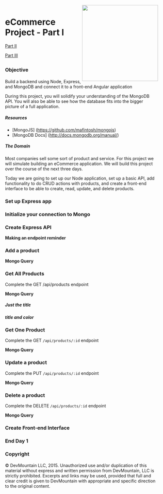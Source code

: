 <img src="https://devmounta.in/img/logowhiteblue.png" width="250" align="right">

eCommerce Project - Part I
============================

[Part II](/part-two.md)

[Part III](/part-three.md)

##

### Objective

####

Build a backend using Node, Express, and MongoDB and connect it to a front-end Angular application

During this project, you will solidify your understanding of the MongoDB API.  You will also be able to see how the database fits into the bigger picture of a full application.


#####  Resources

* [MongoJS] (https://github.com/mafintosh/mongojs)
* [MongoDB Docs] (http://docs.mongodb.org/manual/)


##### The Domain

Most companies sell some sort of product and service. For this project we will simulate building an eCommerce application.  We will build this project over the course of the next three days.

Today we are going to set up our Node application, set up a basic API, add functionality to do CRUD actions with products, and create a front-end interface to be able to create, read, update, and delete products.

### Set up Express app

####

<!-- Set up your Node app. For this project, use MongoJS to work with MongoDB. In this step, you'll need to: -->
<!-- 1. Install the necessary npm packages (express, bodyParser, cors, mongojs) -->
<!-- 2. Require the modules in your server.js file -->
<!-- 3. Create your Express app (no endpoints yet) and listen for connections -->


### Initialize your connection to Mongo

<!-- #### -->

<!-- This is new, but give it a try.  We already brought in mongojs.  Use it to create a new connection to the database -->

<!-- **TestPoint**: At the end of this step, you should be able to run your file with node and connect to MongoDB without any errors in your console. -->

<!-- #### -->

<!-- When we require mongojs it gives us a function.  This function takes in two parameters: -->
<!-- * The name of the database we want to connect to -->
<!-- * An array of any collections we want to work with -->

<!-- Our database name is going to be `ecommerce` and we're only going to work with a `products` collection. -->

<!-- ####

**code**
```
var db = mongo('ecommerce', ['products']);
``` -->

### Create Express API

<!-- #### -->

<!-- Now you'll create endpoints to create, read, update, and delete products (CRUD).  Have them each send back a unique random string on the `res`. -->

<!-- Here are the API endpoints we will need: -->

<!-- `POST /api/products`

`GET /api/products`
`GET /api/products/:id`

`PUT /api/products/:id`

`DELETE /api/products/:id`
 -->
<!-- **TESTPOINT**: You should be able to hit each of your endpoints without error and see any parameters or queries that you're sending along the way.  Check by using Postman by returning random strings in your endpoint handlers. -->

<!-- *Note*: We haven't hooked up to Mongo yet. This is just to test our Express API. -->

<!-- #### -->

**Making an endpoint reminder**

<!-- A node endpoint is made by registering it with our express app :

`app.[method]([url], [callbackFunction])`

IE

`app.get('/orders/:id', function(req, res){})`

####

**code**
```
app.get('/api/products', function(req, res){
  res.send("I am a random string in GET api/products");
});

app.get('/api/products/:id', function(req, res){
  res.send("I will GET you a present at api/products. It is a " + req.params.id);
});

app.post('/api/products', function(req, res){
  res.send("Jellyfish live in POST api/products");
});

app.put('/api/products/:id', function(req, res){
  res.send("Once I was a walrus but then I was PUT in api/products with " + req.params.id);
});

app.delete('/api/products/:id', function(req, res){
   res.send("I have deleted nothing, especially not " + req.params.id)
});
``` -->


### Add a product

<!-- #### -->

<!-- Complete the POST `/api/products` endpoint -->

<!-- **TESTPOINT**: At this point you should be able to hit the endpoint and have it use your database. Use Postman to hit your endpoint.  You should be able to get a response back in Postman, and be able to see your data being added in your database.  You can check your database via the terminal or [MongoChef](http://3t.io/mongochef/). -->

<!-- #### -->

**Mongo Query**

<!-- An new item query is in this format : -->
<!-- `db.[collectionName].save(newObj, function(err, response){})` -->

<!-- It's pretty standard to have the client to send us the item they want to save in the correct format.  To do this they use the body. -->
<!-- Pass the body into the query as the newObj. -->

<!-- (Hint: Body is accessed by calling `req.body` because we set up bodyParser earlier in our app.  If it's empty your error is probably an incorrect setup of bodyParser.) -->

<!-- The function will be invoked when our database call is done.  We want to check for errors and return a 500 status code if we got any. -->
<!-- If we have no err then return our result.  Just to make sure it's valid json use `res.json` and pass in our response. -->

<!-- ####
**code**
```
app.post('/api/products', function(req, res){
	db.products.save(req.body, function(error, response){
		if(error) {
			return res.status(500).json(error);
		} else {
			return res.json(response);
		}
	});
});
``` -->

### Get All Products

<!-- #### -->

<!-- Now you'll connect your Express API to Mongo. After each query/action to Mongo is complete, we'll send a response back to the client. -->

Complete the GET /api/products endpoint

<!-- For each of these steps we're going to use our db object we made when we set up our connection to mongo. -->

<!-- **TESTPOINT**: At this point you should be able to hit the endpoint and have it touching your database. Use Postman to hit your endpoint.  You should be able to get a response back in Postman, and be able to see your data being returned from your database.  You can check your database via the terminal or [MongoChef](http://3t.io/mongochef/). -->

<!-- #### -->


**Mongo Query**

<!-- A find multiple items query is in this format : -->
<!-- `db.[collectionName].find({}, function(err, response){})` -->

<!-- The empty object means we have no criteria. and we just want all the records in [collectionName].   -->

<!-- The function will be invoked when our database call is done.  We want to check for errors and return a 500 status code if we got any. -->
<!-- If we have no err then return our result.  Just to make sure it's valid json use `res.json` and pass in our response. -->

<!-- **Use req.query in our database query** -->
<!-- _req.query is also an object._ We can pass req.query into our `find()`.  This will let us change the query to mongo just by changing what we send to the endpoint. -->


##### Just the title

<!-- The following url : http://localhost:9001/api/products?title=shoe -->

<!-- Will give us this object on req.query -->
<!-- ```
{
  title: "shoe"
}
``` -->
<!-- So if we give this to mongo we are asking for any documents with a title equal to shoe -->


##### title and color

<!-- The following url : http://localhost:9001/api/products?title=shoe&color=red -->

<!-- Will give us this object on req.query -->
<!-- ```
{
  title: "shoe",
  color: "red"
}
``` -->
<!-- If we give this to mongo we are asking for any documents with a title equal to shoe and a color equal to red -->

<!-- #### -->
<!-- **code**
```
app.get('/api/products', function(req, res){
	var query = req.query;
	db.products.find(query, function(err, response){
		if(err) {
			res.status(500).json(err);
		} else {
			res.json(response);
		}
	});
});

``` -->

### Get One Product

<!-- #### -->

Complete the GET `/api/products/:id` endpoint

<!-- **TESTPOINT**: At this point you should be able to hit the endpoint and have it use your database. Use Postman to hit your endpoint.  You should be able to get a response back in Postman, and be able to see your data returned from your database.  You can check your database via the terminal or [MongoChef](http://3t.io/mongochef/). -->

<!-- #### -->

**Mongo Query**

<!-- A find multiple items query is in this format : -->
<!-- `db.[collectionName].findOne(queryObj, function(err, response){})` -->

<!-- We need to build a query object or we'll just get the first record.  This endpoint takes in an :id parameter. -->

<!-- We can build a query object that uses that id to query Mongo. -->

<!-- (Hint: mongo ids are not called id, but something very close) -->
<!-- (Hint2: mongo id values also need to be wrapped in mongo.ObjectId) -->
<!-- (Hint3: query parameters are accessed with `req.params.[parameterName]`) -->

<!-- The function will be invoked when our database call is done.  We want to check for errors and return a 500 status code if we got any. -->
<!-- If we have no err then return our result.  Just to make sure it's valid json use `res.json` and pass in our response. -->

<!-- ####
**code**
```
app.get('/api/products/:id', function(req, res){
	var idObj = {
		_id: mongo.ObjectId(req.params.id)
	};
	db.products.findOne(idObj, function(err, response){
		if(err) {
			res.status(500).json(err);
		} else {
			res.json(response);
		}
	});
});

``` -->

### Update a product

<!-- #### -->

Complete the PUT `/api/products/:id` endpoint

<!-- **TESTPOINT**: At this point you should be able to hit the endpoint and have it use your database. Use Postman to hit your endpoint.  You should be able to get a response back in Postman, and be able to see your data being changed in your database.  You can check your database via the terminal or [MongoChef](http://3t.io/mongochef/). -->

<!-- #### -->

**Mongo Query**

<!-- An update item query is in this format : -->
<!-- `db.[collectionName].update(queryObj, changesObj, function(err, response){})` -->

<!-- We need to build our queryObj.  We have our id from our parameters we just need to format it. -->
<!-- This is going to work exactly like it did in our `findOne()` above. -->
<!-- Pass the result in as the queryObj -->

<!-- It's pretty standard to have the client to send us a copy of item they want to save with the changes already made.  To do this they use the body. -->
<!-- Pass the body into the query as the changes. -->

<!-- The function will be invoked when our database call is done.  We want to check for errors and return a 500 status code if we got any. -->
<!-- If we have no err then return our result.  Just to make sure it's valid json use `res.json` and pass in our response. -->

<!-- #### -->
<!-- **code** -->
<!-- ```
app.put('/api/products/:id', function(req, res){
	if(!req.params.id){
		return res.status(400).send('id query needed');
	}
	var query = {
		_id: mongo.ObjectId(req.params.id)
	};
	db.products.update(query, req.body, function(error, response){
		if(error) {
			return res.status(500).json(error);
		} else {
			return res.json(response);
		}
	});
});
``` -->

### Delete a product

<!-- #### -->

Complete the DELETE `/api/products/:id` endpoint

<!-- **TESTPOINT**: At this point you should be able to hit the endpoint and have it use your database. Use Postman to hit your endpoint.  You should be able to get a response back in Postman, and be able to see your data being removed in your database.  You can check your database via the terminal or [MongoChef](http://3t.io/mongochef/). -->

<!-- #### -->

**Mongo Query**

<!-- An delete item query is in this format : -->
<!-- `db.[collectionName].remove(queryObj, function(err, response){})` -->

<!-- The query object will delete all records matching the query.  If you send it an empty object it will delete everything. -->

<!-- In this case let's delete only a specific id.  Get the id from the req.params again just like in the update step and pass it in as our query object. -->
<!-- `_id` is guaranteed to be unique so by using that we can be sure to only delete the 1 record we want. -->

<!-- The function will be invoked when our database call is done.  We want to check for errors and return a 500 status code if we got any. -->
<!-- If we have no err then return our result.  Just to make sure it's valid json use `res.json` and pass in our response. -->

<!-- ####
**code**
```
app.delete('/api/products/:id', function(req, res){
	if(!req.params.id){
		return res.status(400).send('id query needed');
	}
	var query = {
		_id: mongo.ObjectId(req.params.id)
	};
	db.products.remove(query, function(error, response){
		if(error) {
			return res.status(500).json(error);
		} else {
			return res.json(response);
		}
	});
});
``` -->


### Create Front-end Interface

####

<!-- Now let's create the front-end. Feel free to set it up however you like.  The only stipulations are that you should have a main route/state where you can see all of the products and an admin route/state where you can create, edit, or delete products.  Don't worry about authentication or protecting your routes at this point.  If you have time, start to set up your front-end application as you think an eCommerce site should be organized.  Introduce some basic styling as well. You could use Bootstrap to help get things going visually. -->

<!-- **TestPoint**: At this point, you should be able to go to the main view and see all of the products that are in your database.  You should also be able to go to the admin view, where you can create, update, or delete products.  As you use this interface, you should be able to get responses from the server, and see the data being changed in the database. -->

### End Day 1

####

<!-- Congrats!  You've just created a skeleton eCommerce application.  Over the next couple of days we will be adding users and orders to our application to make it a full eCommmerce site. -->

### Copyright

####

© DevMountain LLC, 2015. Unauthorized use and/or duplication of this material without express and written permission from DevMountain, LLC is strictly prohibited. Excerpts and links may be used, provided that full and clear credit is given to DevMountain with appropriate and specific direction to the original content.
